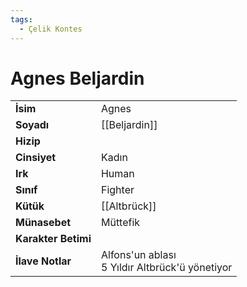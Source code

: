 ```yaml
---
tags:
  - Çelik Kontes
---  
```

# Agnes Beljardin  
|  |  |  
|---|---|  
| **İsim** | Agnes|  
| **Soyadı** | [[Beljardin]]|  
| **Hizip** | |  
| **Cinsiyet** | Kadın|  
| **Irk** | Human|  
| **Sınıf** | Fighter|  
| **Kütük** | [[Altbrück]]|  
| **Münasebet** | Müttefik|  
| **Karakter Betimi** | |  
| **İlave Notlar** | Alfons'un ablası<br>5 Yıldır Altbrück'ü yönetiyor|  
